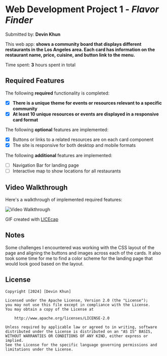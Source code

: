 # Web Development Project 1 - *Flavor Finder*

Submitted by: **Devin Khun**

This web app: **shows a community board that displays different restaurants in the Los Angeles area. Each card has information on the restaurant name, price, cuisine, and button link to the menu.**

Time spent: **3** hours spent in total

## Required Features

The following **required** functionality is completed:

- [x] **There is a unique theme for events or resources relevant to a specific community**
- [x] **At least 10 unique resources or events are displayed in a responsive card format**

The following **optional** features are implemented:

- [x] Buttons or links to a related resources are on each card component
- [x] The site is responsive for both desktop and mobile formats

The following **additional** features are implemented:

<!-- * [ ] List anything else that you added to improve the site's functionality! -->
* [ ] Navigation Bar for landing page
* [ ] Interactive map to show locations for all restaurants

## Video Walkthrough

Here's a walkthrough of implemented required features:

<img src='https://imgur.com/0T7c34W.gif' title='Video Walkthrough' width='' alt='Video Walkthrough' />

<!-- Replace this with whatever GIF tool you used! -->
GIF created with [LICEcap](https://www.cockos.com/licecap/)
<!-- Recommended tools: 
[Kap](https://getkap.co/) for macOS
[ScreenToGif](https://www.screentogif.com/) for Windows
[peek](https://github.com/phw/peek) for Linux. -->

## Notes

Some challenges I encountered was working with the CSS layout of the page and aligning the buttons and images across each of the cards. It also took some time for me to find a color scheme for the landing page that would look good based on the layout.

## License

    Copyright [2024] [Devin Khun]

    Licensed under the Apache License, Version 2.0 (the "License");
    you may not use this file except in compliance with the License.
    You may obtain a copy of the License at

        http://www.apache.org/licenses/LICENSE-2.0

    Unless required by applicable law or agreed to in writing, software
    distributed under the License is distributed on an "AS IS" BASIS,
    WITHOUT WARRANTIES OR CONDITIONS OF ANY KIND, either express or implied.
    See the License for the specific language governing permissions and
    limitations under the License.

